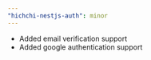 ```yaml
---
"hichchi-nestjs-auth": minor
---
```


- Added email verification support
- Added google authentication support
